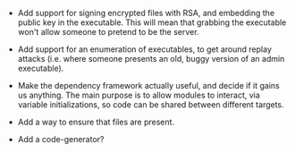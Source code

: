 - Add support for signing encrypted files with RSA, and embedding the
  public key in the executable.  This will mean that grabbing the
  executable won't allow someone to pretend to be the server.

- Add support for an enumeration of executables, to get around replay
  attacks (i.e. where someone presents an old, buggy version of an
  admin executable).

- Make the dependency framework actually useful, and decide if it
  gains us anything.  The main purpose is to allow modules to
  interact, via variable initializations, so code can be shared
  between different targets.

- Add a way to ensure that files are present.

- Add a code-generator?
